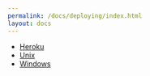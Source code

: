 ```yaml
---
permalink: /docs/deploying/index.html
layout: docs
---
```


- [Heroku](/docs/deploying/heroku)
- [Unix](/docs/deploying/unix)
- [Windows](/docs/deploying/windows)
